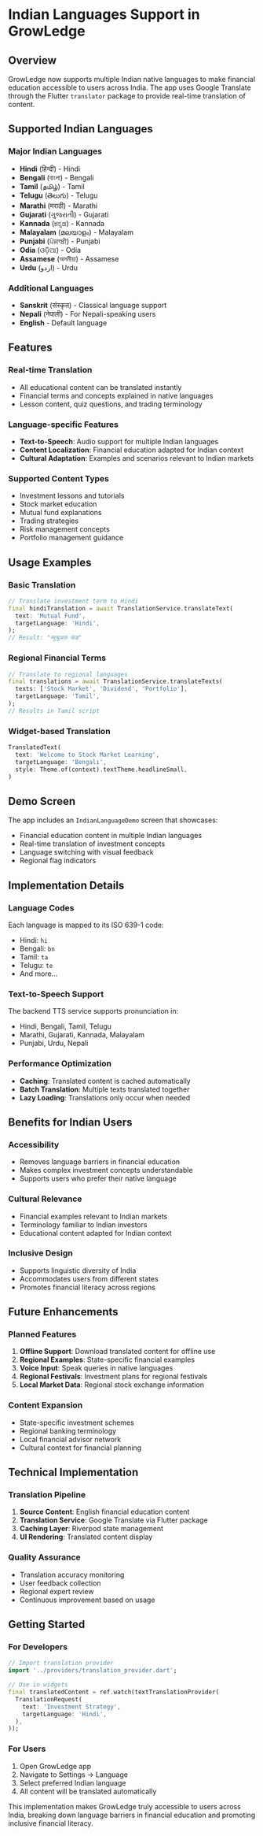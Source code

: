 # Indian Languages Support in GrowLedge

## Overview
GrowLedge now supports multiple Indian native languages to make financial education accessible to users across India. The app uses Google Translate through the Flutter `translator` package to provide real-time translation of content.

## Supported Indian Languages

### Major Indian Languages
- **Hindi** (हिन्दी) - Hindi
- **Bengali** (বাংলা) - Bengali  
- **Tamil** (தமிழ்) - Tamil
- **Telugu** (తెలుగు) - Telugu
- **Marathi** (मराठी) - Marathi
- **Gujarati** (ગુજરાતી) - Gujarati
- **Kannada** (ಕನ್ನಡ) - Kannada
- **Malayalam** (മലയാളം) - Malayalam
- **Punjabi** (ਪੰਜਾਬੀ) - Punjabi
- **Odia** (ଓଡ଼ିଆ) - Odia
- **Assamese** (অসমীয়া) - Assamese
- **Urdu** (اردو) - Urdu

### Additional Languages
- **Sanskrit** (संस्कृत) - Classical language support
- **Nepali** (नेपाली) - For Nepali-speaking users
- **English** - Default language

## Features

### Real-time Translation
- All educational content can be translated instantly
- Financial terms and concepts explained in native languages
- Lesson content, quiz questions, and trading terminology

### Language-specific Features
- **Text-to-Speech**: Audio support for multiple Indian languages
- **Content Localization**: Financial education adapted for Indian context
- **Cultural Adaptation**: Examples and scenarios relevant to Indian markets

### Supported Content Types
- Investment lessons and tutorials
- Stock market education
- Mutual fund explanations
- Trading strategies
- Risk management concepts
- Portfolio management guidance

## Usage Examples

### Basic Translation
```dart
// Translate investment term to Hindi
final hindiTranslation = await TranslationService.translateText(
  text: 'Mutual Fund',
  targetLanguage: 'Hindi',
);
// Result: "म्यूचुअल फंड"
```

### Regional Financial Terms
```dart
// Translate to regional languages
final translations = await TranslationService.translateTexts(
  texts: ['Stock Market', 'Dividend', 'Portfolio'],
  targetLanguage: 'Tamil',
);
// Results in Tamil script
```

### Widget-based Translation
```dart
TranslatedText(
  text: 'Welcome to Stock Market Learning',
  targetLanguage: 'Bengali',
  style: Theme.of(context).textTheme.headlineSmall,
)
```

## Demo Screen
The app includes an `IndianLanguageDemo` screen that showcases:
- Financial education content in multiple Indian languages
- Real-time translation of investment concepts
- Language switching with visual feedback
- Regional flag indicators

## Implementation Details

### Language Codes
Each language is mapped to its ISO 639-1 code:
- Hindi: `hi`
- Bengali: `bn`
- Tamil: `ta`
- Telugu: `te`
- And more...

### Text-to-Speech Support
The backend TTS service supports pronunciation in:
- Hindi, Bengali, Tamil, Telugu
- Marathi, Gujarati, Kannada, Malayalam
- Punjabi, Urdu, Nepali

### Performance Optimization
- **Caching**: Translated content is cached automatically
- **Batch Translation**: Multiple texts translated together
- **Lazy Loading**: Translations only occur when needed

## Benefits for Indian Users

### Accessibility
- Removes language barriers in financial education
- Makes complex investment concepts understandable
- Supports users who prefer their native language

### Cultural Relevance
- Financial examples relevant to Indian markets
- Terminology familiar to Indian investors
- Educational content adapted for Indian context

### Inclusive Design
- Supports linguistic diversity of India
- Accommodates users from different states
- Promotes financial literacy across regions

## Future Enhancements

### Planned Features
1. **Offline Support**: Download translated content for offline use
2. **Regional Examples**: State-specific financial examples
3. **Voice Input**: Speak queries in native languages
4. **Regional Festivals**: Investment plans for regional festivals
5. **Local Market Data**: Regional stock exchange information

### Content Expansion
- State-specific investment schemes
- Regional banking terminology
- Local financial advisor network
- Cultural context for financial planning

## Technical Implementation

### Translation Pipeline
1. **Source Content**: English financial education content
2. **Translation Service**: Google Translate via Flutter package
3. **Caching Layer**: Riverpod state management
4. **UI Rendering**: Translated content display

### Quality Assurance
- Translation accuracy monitoring
- User feedback collection
- Regional expert review
- Continuous improvement based on usage

## Getting Started

### For Developers
```dart
// Import translation provider
import '../providers/translation_provider.dart';

// Use in widgets
final translatedContent = ref.watch(textTranslationProvider(
  TranslationRequest(
    text: 'Investment Strategy',
    targetLanguage: 'Hindi',
  ),
));
```

### For Users
1. Open GrowLedge app
2. Navigate to Settings → Language
3. Select preferred Indian language
4. All content will be translated automatically

This implementation makes GrowLedge truly accessible to users across India, breaking down language barriers in financial education and promoting inclusive financial literacy.
